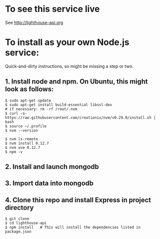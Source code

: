 # To see this service live

See http://lighthouse-api.org


# To install as your own Node.js service:

Quick-and-dirty instructions, so might be missing a step or two.

## 1. Install node and npm.  On Ubuntu, this might look as follows:

```
$ sudo apt-get update
$ sudo apt-get install build-essential libssl-dev
# if necessary: rm -rf /root/.nvm
$ curl -o- https://raw.githubusercontent.com/creationix/nvm/v0.29.0/install.sh | bash
$ source ~/.profile
$ nvm --version

$ nvm ls-remote
$ nvm install 0.12.7
$ nvm use 0.12.7
$ npm -v
```

## 2. Install and launch mongodb

## 3. Import data into mongodb

## 4. Clone this repo and install Express in project directory

```
$ git clone 
$ cd lighthouse-api
$ npm install   # This will install the dependencies listed in package.json
```
